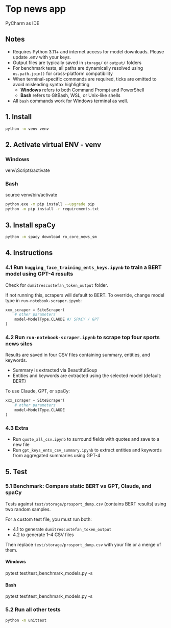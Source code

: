 # Top news app  
PyCharm as IDE

## Notes

- Requires Python 3.11+ and internet access for model downloads. Please update .env with your keys.   
- Output files are typically saved in `storage/` or `output/` folders  
- For benchmark tests, all paths are dynamically resolved using `os.path.join()` for cross-platform compatibility  
- When terminal-specific commands are required, ticks are omitted to avoid misleading syntax highlighting  
  - **Windows** refers to both Command Prompt and PowerShell  
  - **Bash** refers to GitBash, WSL, or Unix-like shells
- All ```bash``` commands work for Windows terminal as well.

## 1. Install
```bash
python -m venv venv
```

## 2. Activate virtual ENV - venv  
### Windows  
venv\Scripts\activate
### Bash
source venv/bin/activate

```bash
python.exe -m pip install --upgrade pip
python -m pip install -r requirements.txt
```

## 3. Install spaCy  
```bash
python -m spacy download ro_core_news_sm
```

## 4. Instructions  

### 4.1 Run `hugging_face_training_ents_keys.ipynb` to train a BERT model using GPT-4 results  
Check for `dumitrescustefan_token_output` folder.  

If not running this, scrapers will default to BERT. To override, change model type in `run-notebook-scraper.ipynb`:  
```python
xxx_scraper = SiteScraper(
    # other parameters
    model=ModelType.CLAUDE #/ SPACY / GPT
)
```

### 4.2 Run `run-notebook-scraper.ipynb` to scrape top four sports news sites  
Results are saved in four CSV files containing summary, entities, and keywords.  

- Summary is extracted via BeautifulSoup  
- Entities and keywords are extracted using the selected model (default: BERT)  

To use Claude, GPT, or spaCy:  
```python
xxx_scraper = SiteScraper(
    # other parameters
    model=ModelType.CLAUDE
)
```

### 4.3 Extra  
- Run `quote_all_csv.ipynb` to surround fields with quotes and save to a new file  
- Run `gpt_keys_ents_csv_summary.ipynb` to extract entities and keywords from aggregated summaries using GPT-4  

## 5. Test  

### 5.1 Benchmark: Compare static BERT vs GPT, Claude, and spaCy  
Tests against `test/storage/prosport_dump.csv` (contains BERT results) using two random samples.  

For a custom test file, you must run both:  
- 4.1 to generate `dumitrescustefan_token_output`  
- 4.2 to generate 1–4 CSV files  

Then replace `test/storage/prosport_dump.csv` with your file or a merge of them.  

#### Windows  
pytest test/test_benchmark_models.py -s

#### Bash  
pytest test\test_benchmark_models.py -s

### 5.2 Run all other tests  
```bash
python -m unittest
```
 